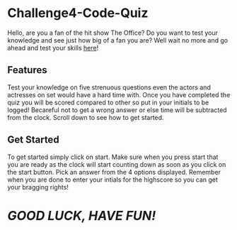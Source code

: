 # Challenge4-Code-Quiz

Hello, are you a fan of the hit show The Office? Do you want to test your knowledge and see just how big of a fan you are? Well wait no more and go ahead and test your skills [here](https://j-sniff.github.io/Challenge4-Code-Quiz/)!

## Features

Test your knowledge on five strenuous questions even the actors and actresses on set would have a hard time with. Once you have completed the quiz you will be scored compared to other so put in your initials to be logged! Becareful not to get a wrong answer or else time will be subtracted from the clock. Scroll down to see how to get started.

## Get Started

To get started simply click on start. Make sure when you press start that you are ready as the clock will start counting down as soon as you click on the start button. Pick an answer from the 4 options displayed. Remember when you are done to enter your intials for the highscore so you can get your bragging rights!

# *GOOD LUCK, HAVE FUN!*
